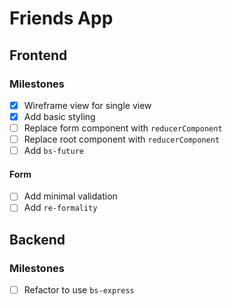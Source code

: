 # Friends App

## Frontend

### Milestones

- [x] Wireframe view for single view
- [x] Add basic styling
- [ ] Replace form component with `reducerComponent`
- [ ] Replace root component with `reducerComponent`
- [ ] Add `bs-future`

#### Form

- [ ] Add minimal validation
- [ ] Add `re-formality`

## Backend

### Milestones

- [ ] Refactor to use `bs-express`
